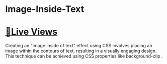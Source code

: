 # Image-Inside-Text
# [📌Live Views](https://sahilkumardhala.github.io/Image-Inside-Text/)

Creating an "image inside of text" effect using CSS involves placing an image within the contours of text, resulting in a visually engaging design. This technique can be achieved using CSS properties like background-clip .
